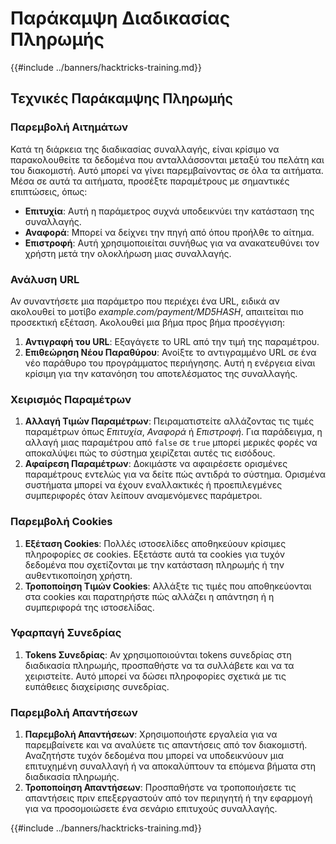 # Παράκαμψη Διαδικασίας Πληρωμής

{{#include ../banners/hacktricks-training.md}}

## Τεχνικές Παράκαμψης Πληρωμής

### Παρεμβολή Αιτημάτων

Κατά τη διάρκεια της διαδικασίας συναλλαγής, είναι κρίσιμο να παρακολουθείτε τα δεδομένα που ανταλλάσσονται μεταξύ του πελάτη και του διακομιστή. Αυτό μπορεί να γίνει παρεμβαίνοντας σε όλα τα αιτήματα. Μέσα σε αυτά τα αιτήματα, προσέξτε παραμέτρους με σημαντικές επιπτώσεις, όπως:

- **Επιτυχία**: Αυτή η παράμετρος συχνά υποδεικνύει την κατάσταση της συναλλαγής.
- **Αναφορά**: Μπορεί να δείχνει την πηγή από όπου προήλθε το αίτημα.
- **Επιστροφή**: Αυτή χρησιμοποιείται συνήθως για να ανακατευθύνει τον χρήστη μετά την ολοκλήρωση μιας συναλλαγής.

### Ανάλυση URL

Αν συναντήσετε μια παράμετρο που περιέχει ένα URL, ειδικά αν ακολουθεί το μοτίβο _example.com/payment/MD5HASH_, απαιτείται πιο προσεκτική εξέταση. Ακολουθεί μια βήμα προς βήμα προσέγγιση:

1. **Αντιγραφή του URL**: Εξαγάγετε το URL από την τιμή της παραμέτρου.
2. **Επιθεώρηση Νέου Παραθύρου**: Ανοίξτε το αντιγραμμένο URL σε ένα νέο παράθυρο του προγράμματος περιήγησης. Αυτή η ενέργεια είναι κρίσιμη για την κατανόηση του αποτελέσματος της συναλλαγής.

### Χειρισμός Παραμέτρων

1. **Αλλαγή Τιμών Παραμέτρων**: Πειραματιστείτε αλλάζοντας τις τιμές παραμέτρων όπως _Επιτυχία_, _Αναφορά_ ή _Επιστροφή_. Για παράδειγμα, η αλλαγή μιας παραμέτρου από `false` σε `true` μπορεί μερικές φορές να αποκαλύψει πώς το σύστημα χειρίζεται αυτές τις εισόδους.
2. **Αφαίρεση Παραμέτρων**: Δοκιμάστε να αφαιρέσετε ορισμένες παραμέτρους εντελώς για να δείτε πώς αντιδρά το σύστημα. Ορισμένα συστήματα μπορεί να έχουν εναλλακτικές ή προεπιλεγμένες συμπεριφορές όταν λείπουν αναμενόμενες παράμετροι.

### Παρεμβολή Cookies

1. **Εξέταση Cookies**: Πολλές ιστοσελίδες αποθηκεύουν κρίσιμες πληροφορίες σε cookies. Εξετάστε αυτά τα cookies για τυχόν δεδομένα που σχετίζονται με την κατάσταση πληρωμής ή την αυθεντικοποίηση χρήστη.
2. **Τροποποίηση Τιμών Cookies**: Αλλάξτε τις τιμές που αποθηκεύονται στα cookies και παρατηρήστε πώς αλλάζει η απάντηση ή η συμπεριφορά της ιστοσελίδας.

### Υφαρπαγή Συνεδρίας

1. **Tokens Συνεδρίας**: Αν χρησιμοποιούνται tokens συνεδρίας στη διαδικασία πληρωμής, προσπαθήστε να τα συλλάβετε και να τα χειριστείτε. Αυτό μπορεί να δώσει πληροφορίες σχετικά με τις ευπάθειες διαχείρισης συνεδρίας.

### Παρεμβολή Απαντήσεων

1. **Παρεμβολή Απαντήσεων**: Χρησιμοποιήστε εργαλεία για να παρεμβαίνετε και να αναλύετε τις απαντήσεις από τον διακομιστή. Αναζητήστε τυχόν δεδομένα που μπορεί να υποδεικνύουν μια επιτυχημένη συναλλαγή ή να αποκαλύπτουν τα επόμενα βήματα στη διαδικασία πληρωμής.
2. **Τροποποίηση Απαντήσεων**: Προσπαθήστε να τροποποιήσετε τις απαντήσεις πριν επεξεργαστούν από τον περιηγητή ή την εφαρμογή για να προσομοιώσετε ένα σενάριο επιτυχούς συναλλαγής.

{{#include ../banners/hacktricks-training.md}}
